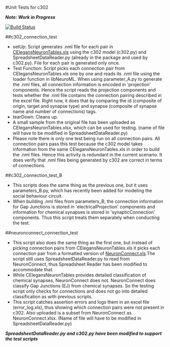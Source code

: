 #Unit Tests for c302

**_Note: Work in Progress_**

[![Build Status](https://travis-ci.org/ahrasheed/CElegansNeuroML.svg?branch=master)](https://travis-ci.org/ahrasheed/CElegansNeuroML)

##c302_connection_test

- setUp: Script generates .nml file for each pair in [CElegansNeuronTables.xls](https://github.com/openworm/CElegansNeuroML/blob/master/CElegansNeuronTables.xls) using the c302 model (c302.py) and SpreadsheetDataReader.py (already in the package and used by c302.py). File for each pair is generated only once.
- Test Function: Script picks each connection pair from CElegansNeuronTables.xls one by one and reads its .nml file using the loader function in libNeuroML. When using parameter_A.py to generate the .nml files, all connection information is encoded in 'projection' components. Hence the script reads the projection components and tests whether the .nml file contains the connection pairing described in the excel file. Right now, it does that by comparing the id (composite of origin, target and synapse type) and synapse (composite of synapse name and number of connections) tags.
- tearDown: Cleans up.
- A small sample from the original file has been uploaded as CElegansNeuronTables.xlsx, which can be used for testing. (name of file will have to be modified in SpreadsheetDataReader.py)
- Please note there is only one test being run on all connection pairs. All connection pairs pass this test because the c302 model takes information from the same CElegansNeuronTables.xls in order to build the .nml files. Hence this activity is redundant in the current scenario. It does verify that .nml files being generated by c302 are correct in terms of connections.

##c302_connection_test_B

- This scripts does the same thing as the previous one, but it uses parameters_B.py, which has recently been added for modeling the social behaviour circuit.
- When building .nml files from parameters_B, the connection information for Gap Junctions is stored in 'electricalProjection' components and information for chemical synapses is stored in 'synapticConnection' components. Thus this script treats them separately when conducting the test.

##neuronconnect_connection_test

- This script also does the same thing as the first one, but instead of picking connection pairs from CElegansNeuronTables.xls it picks each connection pair from a formatted version of [NeuronConnect.xls](http://www.wormatlas.org/images/NeuronConnect.xls).The script still uses SpreadsheetDataReader.py to read from NeuronConnect, thus Spreadsheet Reader has been modified to accommodate that.
- While CElegansNeuronTables provides detailed classification of chemical synapses, NeuronConnect does not. NeuronConnect does classify Gap Junctions (EJ) from chemical synapses. So the testing script only checks for connections and does not go into detailed classification as with previous scripts.
- This script catches assertion errors and logs them in an excel file (error_log.xls), thus showing which connection pairs were not present in c302.
Also uploaded is a subset from NeuronConnect as NeuronConnect.xlsx. (Name of file will have to be modified in SpreadsheetDataReader.py)


**_SpreadsheetDataReader.py and c302.py have been modified to support the test scripts_**

